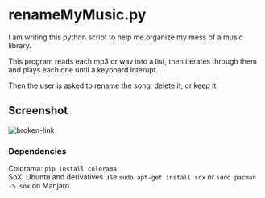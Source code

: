 # renameMyMusic.py

I am writing this python script to help me organize my mess of a music library.  

This program reads each mp3 or wav into a list, then iterates through them and plays each one until a keyboard interupt.

Then the user is asked to rename the song, delete it, or keep it.

## Screenshot

![broken-link](https://github.com/mitchfen/renameMyMusic/blob/master/screenshots/screen1.png)

### Dependencies

Colorama:  `pip install colorama`  
SoX: Ubuntu and derivatives use `sudo apt-get install sox` or `sudo pacman -S sox` on Manjaro
